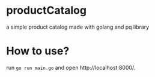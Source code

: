 # productCatalog


a simple product catalog made with golang and pq library

# How to use?

run `go run main.go` and open http://localhost:8000/.
